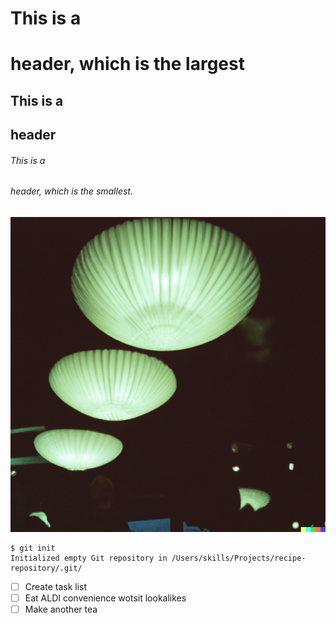# This is a <h1> header, which is the largest
## This is a <h2> header
###### This is a <h6> header, which is the smallest.

![Image of fish](https://github.com/JoyAurora/communicate-using-markdown/blob/main/images/fish.png?raw=true)

```
$ git init 
Initialized empty Git repository in /Users/skills/Projects/recipe-repository/.git/
```

- [ ] Create task list
- [ ] Eat ALDI convenience wotsit lookalikes
- [ ] Make another tea
